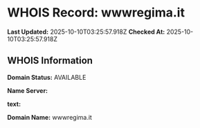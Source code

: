 # WHOIS Record: wwwregima.it

**Last Updated:** 2025-10-10T03:25:57.918Z
**Checked At:** 2025-10-10T03:25:57.918Z

## WHOIS Information

**Domain Status:** AVAILABLE

**Name Server:** 

**text:** 

**Domain Name:** wwwregima.it

